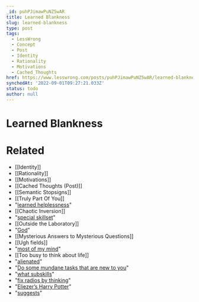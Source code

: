 ```yaml
---
_id: puhPJimawPuNZ5wAR
title: Learned Blankness
slug: learned-blankness
type: post
tags:
  - LessWrong
  - Concept
  - Post
  - Identity
  - Rationality
  - Motivations
  - Cached_Thoughts
href: https://www.lesswrong.com/posts/puhPJimawPuNZ5wAR/learned-blankness
synchedAt: '2022-09-01T09:27:21.033Z'
status: todo
author: null
---
```


# Learned Blankness


# Related

- [[Identity]]
- [[Rationality]]
- [[Motivations]]
- [[Cached Thoughts (Post)]]
- [[Semantic Stopsigns]]
- [[Truly Part Of You]]
- "[learned helplessness](http://en.wikipedia.org/wiki/Learned_helplessness)"
- [[Chaotic Inversion]]
- "[special skillset](/lw/qs/einsteins_superpowers/)"
- [[Outside the Laboratory]]
- "[God](/lw/i8/religions_claim_to_be_nondisprovable/)"
- [[Mysterious Answers to Mysterious Questions]]
- [[Ugh fields]]
- "[most of my mind](/lw/2q6/compartmentalization_in_epistemic_and/)"
- [[Too busy to think about life]]
- "[alienated](/lw/2q6/compartmentalization_in_epistemic_and/)"
- "[Do some mundane tasks that are new to you](/lw/58g/levels_of_action/)"
- "[what subskills](/lw/58m/build_small_skills_in_the_right_order/)"
- "[fix radios by thinking](http://books.google.com/books?id=7papZR4oVssC&pg=PA20&lpg=PA20&dq=fix+radios+thinking&source=bl&ots=esNY8elP_U&sig=m7miPOIM83Ep_fdVvXBJze3aFyk&hl=en&ei=koesTYSWJIfliAKpiM3vDA&sa=X&oi=book_result&ct=result&resnum=7&ved=0CDcQ6AEwBg#v=onepage&q=fix%20radios%20thinking&f=false)"
- "[Eliezer’s Harry Potter](http://www.fanfiction.net/s/5782108/1/Harry_Potter_and_the_Methods_of_Rationality)"
- "[suggests](http://www.fanfiction.net/s/5782108/69/Harry_Potter_and_the_Methods_of_Rationality)"